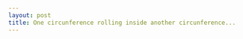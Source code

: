 ```yaml
---
layout: post
title: One circunference rolling inside another circunference...
---
```


<script src="/resources/processing.min.js"></script>
<canvas data-processing-sources="/code/rolling.pde"></canvas>
